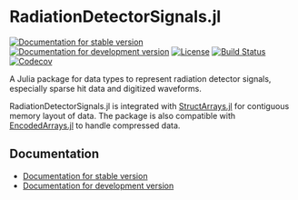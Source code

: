 # RadiationDetectorSignals.jl

[![Documentation for stable version](https://img.shields.io/badge/docs-stable-blue.svg)](https://JuliaPhysics.github.io/RadiationDetectorSignals.jl/stable)
[![Documentation for development version](https://img.shields.io/badge/docs-dev-blue.svg)](https://JuliaPhysics.github.io/RadiationDetectorSignals.jl/dev)
[![License](http://img.shields.io/badge/license-MIT-brightgreen.svg?style=flat)](LICENSE.md)
[![Build Status](https://github.com/JuliaPhysics/RadiationDetectorSignals.jl/workflows/CI/badge.svg?branch=main)](https://github.com/JuliaPhysics/RadiationDetectorSignals.jl/actions?query=workflow%3ACI)
[![Codecov](https://codecov.io/gh/JuliaPhysics/RadiationDetectorSignals.jl/branch/main/graph/badge.svg)](https://codecov.io/gh/JuliaPhysics/RadiationDetectorSignals.jl)

A Julia package for data types to represent radiation detector signals,
especially sparse hit data and digitized waveforms.

RadiationDetectorSignals.jl is integrated with
[StructArrays.jl](https://github.com/JuliaArrays/StructArrays.jl) for
contiguous memory layout of data. The package is also compatible with
[EncodedArrays.jl](https://github.com/oschulz/EncodedArrays.jl) to handle
compressed data.


## Documentation

* [Documentation for stable version](https://JuliaPhysics.github.io/RadiationDetectorSignals.jl/stable)
* [Documentation for development version](https://JuliaPhysics.github.io/RadiationDetectorSignals.jl/dev)
